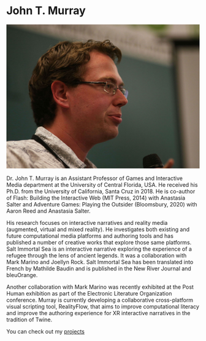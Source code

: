 # John T. Murray

![](images/j_murray.jpg)

Dr. John T. Murray is an Assistant Professor of Games and Interactive Media department at the University of Central Florida, USA. He received his Ph.D. from the University of California, Santa Cruz in 2018. He is co-author of Flash: Building the Interactive Web (MIT Press, 2014) with Anastasia Salter and Adventure Games: Playing the Outsider (Bloomsbury, 2020) with Aaron Reed and Anastasia Salter.

His research focuses on interactive narratives and reality media (augmented, virtual and mixed reality). He investigates both existing and future computational media platforms and authoring tools and has published a number of creative works that explore those same platforms. Salt Immortal Sea is an interactive narrative exploring the experience of a refugee through the lens of ancient legends. It was a collaboration with Mark Marino and Joellyn Rock. Salt Immortal Sea has been translated into French by Mathilde Baudin and is published in the New River Journal and bleuOrange.

Another collaboration with Mark Marino was recently exhibited at the Post Human exhibition as part of the Electronic Literature Organization conference. Murray is currently developing a collaborative cross-platform visual scripting tool, RealityFlow, that aims to improve computational literacy and improve the authoring experience for XR interactive narratives in the tradition of Twine.

You can check out my [projects](./Projects.md)